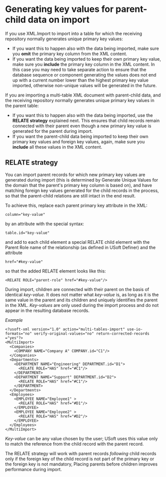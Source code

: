 # Generating key values for parent-child data on import

If you use XML.Import to import into a table for which the receiving repository normally generates unique primary key values:

- If you want this to happen also with the data being imported, make sure you **omit** the primary key column from the XML content.
- If you want the data being imported to keep their own primary key value, make sure you **include** the primary key column in the XML content. In this case you may need to take separate action to ensure that the database sequence or component generating the values does not end up with a current number lower than the highest primary key value imported, otherwise non-unique values will be generated in the future.

If you are importing a multi-table XML document with parent-child data, and the receiving repository normally generates unique primary key values in the parent table:

- If you want this to happen also with the data being imported, use the **RELATE strategy** explained next. This ensures that child records remain connected with their parent even though a new primary key value is generated for the parent during import.
- If you want the parent-child data being imported to keep their own primary key values and foreign key values, again, make sure you **include** all these values in the XML content.

## RELATE strategy

You can import parent records for which new primary key values are generated during import (this is determined by Generate Unique Values for the domain that the parent's primary key column is based on), and have matching foreign key values generated for the child records in the process, so that the parent-child relations are still intact in the end result.

To achieve this, replace each parent primary key attribute in the XML:

```
column="key-value"

```

by an attribute with the special syntax:

```
table.id="key-value"

```

and add to each child element a special RELATE child element with the Parent Role name of the relationship (as defined in USoft Definer) and the attribute

```
href="#key-value"

```

so that the added RELATE element looks like this:

```
<RELATE ROLE="parent-role" href="#key-value"/>

```

During import, children are connected with their parent on the basis of identical *key-value.* It does not matter what *key-value* is, as long as it is the same value in the parent and its children and uniquely identifies the parent in the XML. *Key-values* are only used during the import process and do not appear in the resulting database records.

*Example*

```language-xml
<?usoft-xml version="1.0" action="multi-tables-import" use-io-formats="no" verify-original-values="no" return-corrected-records ="yes"?>
<MultiImport>
  <Companies>
    <COMPANY NAME="Company A" COMPANY.id="C1"/>
  </Companies>
  <Departments>
    <DEPARTMENT NAME="Engineering" DEPARTMENT.id="D1">
      <RELATE ROLE="HAS" href="#C1"/>
    </DEPARTMENT>
    <DEPARTMENT NAME="Support" DEPARTMENT.id="D2">
      <RELATE ROLE="HAS" href="#C1"/>
    </DEPARTMENT>
  </Departments>
  <Employees>
    <EMPLOYEE NAME="Employee1" >
      <RELATE ROLE="HAS" href="#D1"/>
    </EMPLOYEE>
    <EMPLOYEE NAME="Employee2" >
      <RELATE ROLE="HAS" href="#D2"/>
    </EMPLOYEE>
  </Employees>
</MultiImport>

```

*Key-value* can be any value chosen by the user; USoft uses this value only to match the reference from the child record with the parent record.

The RELATE strategy will work with parent records *following* child records only if the foreign key of the child record is not part of the primary key or the foreign key is not mandatory, Placing parents before children improves performance during import.